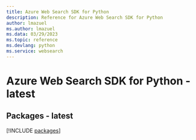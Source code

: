 ```yaml
---
title: Azure Web Search SDK for Python
description: Reference for Azure Web Search SDK for Python
author: lmazuel
ms.author: lmazuel
ms.data: 03/29/2023
ms.topic: reference
ms.devlang: python
ms.service: websearch
---
```

# Azure Web Search SDK for Python - latest
## Packages - latest
[!INCLUDE [packages](web-search-index.md)]